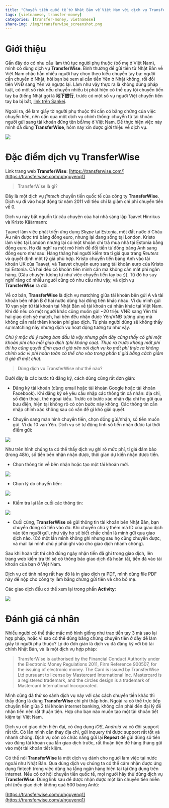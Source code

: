 ```yaml
---
title: "Chuyển tiền quốc tế từ Nhật Bản về Việt Nam với dịch vụ TransferWise"
tags: [vietnamese, transfer-money]
categories: [transfer-money, vietnamese]
share-img: /img/transferwise_screenshot.png
---
```


# Giới thiệu

Gần đây do có nhu cầu làm thủ tục người phụ thuộc (bố mẹ ở Việt Nam), mình có dùng dịch vụ **TransferWise**. Bình thường để gửi tiền từ Nhật Bản về Việt Nam chắc hẳn nhiều người hay chọn theo kiểu chuyển tay ba: người cần chuyển ở Nhật, hỏi bạn bè xem ai cần tiền Yên ở Nhật không, rồi đổi tiền VNĐ sang Yên và ngược lại. Làm như vậy thực ra là không đúng pháp luật, có một số risk nếu chuyển nhiều bị phát hiện có thể quy tội chuyển tiền tay ba (tiếng Nhật gọi là **地下銀行**, trước có một số vụ người Việt chuyển tiền tay ba bị bắt, [link trên Sankei](https://www.sankei.com/affairs/news/180222/afr1802220020-n1.html).

Ngoài ra, để làm giấy tờ người phụ thuộc thì cần có bằng chứng của việc chuyển tiền, nên cần qua một dịch vụ chính thống: chuyển từ tài khoản người gửi sang tài khoản đứng tên bố/mẹ ở Việt Nam. Để thực hiện việc này mình đã dùng **TransferWise**, hôm nay xin được giới thiệu về dịch vụ.

![](/img/transferwise_screenshot.png)

# Đặc điểm dịch vụ TransferWise

Link trang web **TransferWise**: [https://transferwise.com/](https://transferwise.com/u/nguyenq1)

> TransferWise là gì?

<script async src="//pagead2.googlesyndication.com/pagead/js/adsbygoogle.js"></script>
<ins class="adsbygoogle"
     style="display:block; text-align:center;"
     data-ad-layout="in-article"
     data-ad-format="fluid"
     data-ad-client="ca-pub-2750437710821247"
     data-ad-slot="8905029259"></ins>
<script>
     (adsbygoogle = window.adsbygoogle || []).push({});
</script>

Đây là một dịch vụ *fintech* chuyển tiền quốc tế của công ty **TransferWise**. Dịch vụ đi vào hoạt động từ năm 2011 với tiêu chí là giảm chi phí chuyển tiền về 0.

Dịch vụ này bắt nguồn từ câu chuyện của hai nhà sáng lập Taavet Hinrikus và Kristo Käärmann:

Taavet làm việc phát triển ứng dụng *Skype* tại Estonia, một đất nước ở Châu Âu nên được trả bằng đồng euro, nhưng lại đang sống tại London. Kristo làm việc tại London nhưng lại có một khoản chi trả mua nhà tại Estonia bằng đồng euro. Họ đã nghĩ ra một mô hình để đổi tiền từ đồng bảng Anh sang đồng euro như sau: Hàng tháng hai người kiểm tra tỉ giá qua trang *Reuters* và quyết định một tỷ giá phù hợp. Kristo chuyển tiền bảng Anh vào tài khoản UK của Taavet, và Taavet chuyển euro sang tài khoản euro của Kristo tại Estonia. Cả hai đều có khoản tiền mình cần mà không cần mất phí ngân hàng. (Câu chuyện tương tự như việc chuyển tiền tay ba :)). Từ đó họ suy nghĩ rằng có nhiều người cũng có nhu cầu như vậy, và dịch vụ **TransferWise** ra đời.

Về cơ bản, **TransferWise** là dịch vụ matching giữa tài khoản bên gửi A và tài khoản bên nhận B ở hai nước dùng hai đồng tiền khác nhau. Ví dụ mình gửi 10 vạn yên từ tài khoản tại Nhật Bản về tài khoản cá nhân khác tại Việt Nam. Khi đó nếu có một người khác cũng muốn gửi ~20 triệu VNĐ sang Yên thì hai giao dịch sẽ match, hai bên đều nhận được Yên/VNĐ tương ứng mà không cần mất thêm khoản phí giao dịch. Từ phía người dùng sẽ không thấy sự matching này nhưng dịch vụ hoạt động tương tự như vậy.

*Chú ý mặc dù ý tưởng ban đầu là vậy nhưng gần đây cũng thấy có ghi một khoản phí cho mỗi giao dịch (phí không cao). Thực ra trước không mất phí thì họ cũng quyết định qua tỉ giá nên nói dịch vụ ko mất phí thực ra không chính xác vì phí hoàn toàn có thể cho vào trong phần tỉ giá bằng cách giảm tỉ giá đi một chút.*

> Dùng dịch vụ TransferWise như thế nào?

Dưới đây là các bước từ đăng ký, cách dùng cũng rất đơn giản:

* Đăng ký tài khoản (dùng email hoặc tài khoản Google hoặc tài khoản Facebook). Khi đăng ký sẽ yêu cầu nhập các thông tin cá nhân: địa chỉ, số điện thoại, thẻ ngoại kiều. Trước có bước xác nhận địa chỉ họ gửi qua bưu điện, hiện tại không rõ có còn bước này không. Các thông tin cần nhập chính xác không sau có vấn đề gì khó giải quyết.

* Chuyển sang màn hình chuyển tiền, chọn đồng gửi/nhận, số tiền muốn gửi. Ví dụ 10 vạn Yên. Dịch vụ sẽ tự động tính số tiền nhận được tại thời điểm gửi:

![](/img/transferwise_step01.png)

Như trên hình chúng ta có thể thấy dịch vụ ghi rõ mức phí, tỉ giá đảm bảo (trong 48h), số tiền bên nhận nhận được, thời gian dự kiến nhận được tiền.

* Chọn thông tin về bên nhận hoặc tạo một tài khoản mới.

![](/img/transferwise_step02.png)

* Chọn lý do chuyển tiền:

![](/img/transferwise_step03.png)

* Kiểm tra lại lần cuối các thông tin:

![](/img/transferwise_step04.png)

* Cuối cùng, **TransferWise** sẽ gửi thông tin tài khoản bên Nhật Bản, bạn chuyển đúng số tiền vào đó. Khi chuyển chú ý thêm mã ID của giao dịch vào tên người gửi, như vậy họ sẽ biết chắc chắn là mình gửi qua giao dịch nào. (Có một lần mình không ghi nhưng sau họ cũng chuyển được, và mail lại mình chú ý phải ghi vào cho giao dịch nhanh chóng).

Sau khi hoàn tất thì chờ đúng ngày nhận tiền đã ghi trong giao dịch, lên trang web kiểm tra thì sẽ có thông báo giao dịch đã hoàn tất, tiền đã vào tài khoản của bạn ở Việt Nam.

Dịch vụ có tính năng rất hay đó là in giao dịch ra PDF, mình dùng file PDF này để nộp cho công ty làm bằng chứng gửi tiền về cho bố mẹ.

Các giao dịch đều có thể xem lại trong phần **Activity**:

![](/img/transferwise_completed.png)

# Đánh giá cá nhân

<script async src="//pagead2.googlesyndication.com/pagead/js/adsbygoogle.js"></script>
<ins class="adsbygoogle"
     style="display:block; text-align:center;"
     data-ad-layout="in-article"
     data-ad-format="fluid"
     data-ad-client="ca-pub-2750437710821247"
     data-ad-slot="8905029259"></ins>
<script>
     (adsbygoogle = window.adsbygoogle || []).push({});
</script>

Nhiều người có thể thắc mắc mô hình giống như trao tiền tay 3 mà sao lại hợp pháp, hoặc vì sao có thể dùng bằng chứng chuyển tiền ở đây để làm giấy tờ người phụ thuộc? Lý do đơn giản là dịch vụ đã đăng ký với bộ tài chính Nhật Bản, và là một dịch vụ hợp pháp:

> TransferWise is authorised by the Financial Conduct Authority under the Electronic Money Regulations 2011, Firm Reference 900507, for the issuing of electronic money. The Card is issued by TransferWise Ltd pursuant to license by Mastercard International Inc. Mastercard is a registered trademark, and the circles design is a trademark of Mastercard International Incorporated.

Mình cũng đã thử so sánh dịch vụ này với các cách chuyển tiền khác thì thấy đúng là dùng **TransferWise** chi phí thấp hơn. Ngoài ra có thể trực tiếp chuyển tiền giữa 2 tài khoản internet banking, không cần phải đến đại lý để nhận tiền nên rất thuận tiện. Hợp cho bạn nào muốn tạo một tài khoản tiết kiệm tại Việt Nam.

Dịch vụ có giao diện hiện đại, có ứng dụng *iOS*, *Android* và có đội support rất tốt. Có lần mình cần thay địa chỉ, gửi inquery thì được support rất tốt và nhanh chóng. Dịch vụ còn có chức năng gửi lại **Repeat** để gửi đúng số tiền vào đúng tài khoản của lần giao dịch trước, rất thuận tiện để hàng tháng gửi vào một tài khoản tiết kiệm.

Có thể nói **TransferWise** là một dịch vụ dành cho người làm việc tại nước ngoài như Nhật Bản. Qua dùng dịch vụ chúng ta có thể cảm nhận được ứng dụng fintech trong việc dùng hạ tầng ngân hàng hiện tại tại ứng dụng trên internet. Nếu có cơ hội chuyển tiền quốc tế, mọi người hãy thử dùng dịch vụ **TransferWise**. Dùng link sau để được nhận được một lần chuyển tiền miễn phí (nếu giao dịch không quá 500 bảng Anh):

[https://transferwise.com/u/nguyenq1](https://transferwise.com/u/nguyenq1)

<script async src="//pagead2.googlesyndication.com/pagead/js/adsbygoogle.js"></script>
<ins class="adsbygoogle"
     style="display:block; text-align:center;"
     data-ad-layout="in-article"
     data-ad-format="fluid"
     data-ad-client="ca-pub-2750437710821247"
     data-ad-slot="8905029259"></ins>
<script>
     (adsbygoogle = window.adsbygoogle || []).push({});
</script>